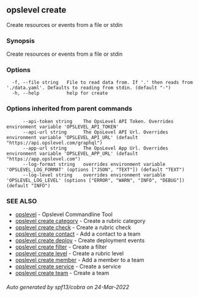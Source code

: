 ## opslevel create

Create resources or events from a file or stdin

### Synopsis

Create resources or events from a file or stdin

### Options

```
  -f, --file string   File to read data from. If '.' then reads from './data.yaml'. Defaults to reading from stdin. (default "-")
  -h, --help          help for create
```

### Options inherited from parent commands

```
      --api-token string    The OpsLevel API Token. Overrides environment variable 'OPSLEVEL_API_TOKEN'
      --api-url string      The OpsLevel API Url. Overrides environment variable 'OPSLEVEL_API_URL' (default "https://api.opslevel.com/graphql")
      --app-url string      The OpsLevel App Url. Overrides environment variable 'OPSLEVEL_APP_URL' (default "https://app.opslevel.com")
      --log-format string   overrides environment variable 'OPSLEVEL_LOG_FORMAT' (options ["JSON", "TEXT"]) (default "TEXT")
      --log-level string    overrides environment variable 'OPSLEVEL_LOG_LEVEL' (options ["ERROR", "WARN", "INFO", "DEBUG"]) (default "INFO")
```

### SEE ALSO

* [opslevel](opslevel.md)	 - Opslevel Commandline Tool
* [opslevel create category](opslevel_create_category.md)	 - Create a rubric category
* [opslevel create check](opslevel_create_check.md)	 - Create a rubric check
* [opslevel create contact](opslevel_create_contact.md)	 - Add a contact to a team
* [opslevel create deploy](opslevel_create_deploy.md)	 - Create deployment events
* [opslevel create filter](opslevel_create_filter.md)	 - Create a filter
* [opslevel create level](opslevel_create_level.md)	 - Create a rubric level
* [opslevel create member](opslevel_create_member.md)	 - Add a member to a team
* [opslevel create service](opslevel_create_service.md)	 - Create a service
* [opslevel create team](opslevel_create_team.md)	 - Create a team

###### Auto generated by spf13/cobra on 24-Mar-2022
